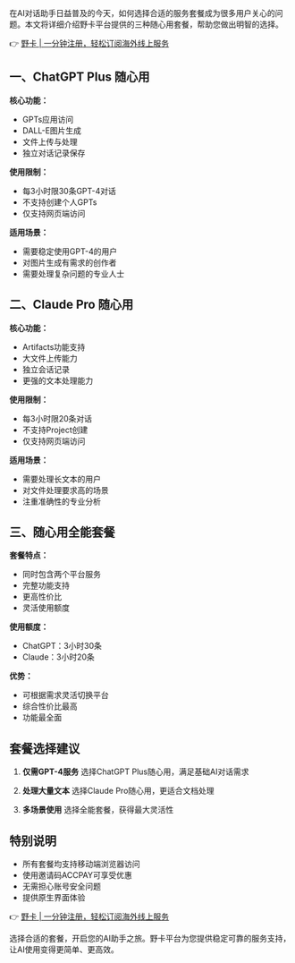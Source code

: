 在AI对话助手日益普及的今天，如何选择合适的服务套餐成为很多用户关心的问题。本文将详细介绍野卡平台提供的三种随心用套餐，帮助您做出明智的选择。

👉 [野卡 | 一分钟注册，轻松订阅海外线上服务](https://bit.ly/bewildcard)

## 一、ChatGPT Plus 随心用

**核心功能：**
- GPTs应用访问
- DALL-E图片生成
- 文件上传与处理
- 独立对话记录保存

**使用限制：**
- 每3小时限30条GPT-4对话
- 不支持创建个人GPTs
- 仅支持网页端访问

**适用场景：**
- 需要稳定使用GPT-4的用户
- 对图片生成有需求的创作者
- 需要处理复杂问题的专业人士

## 二、Claude Pro 随心用

**核心功能：**
- Artifacts功能支持
- 大文件上传能力
- 独立会话记录
- 更强的文本处理能力

**使用限制：**
- 每3小时限20条对话
- 不支持Project创建
- 仅支持网页端访问

**适用场景：**
- 需要处理长文本的用户
- 对文件处理要求高的场景
- 注重准确性的专业分析

## 三、随心用全能套餐

**套餐特点：**
- 同时包含两个平台服务
- 完整功能支持
- 更高性价比
- 灵活使用额度

**使用额度：**
- ChatGPT：3小时30条
- Claude：3小时20条

**优势：**
- 可根据需求灵活切换平台
- 综合性价比最高
- 功能最全面

## 套餐选择建议

1. **仅需GPT-4服务**
   选择ChatGPT Plus随心用，满足基础AI对话需求

2. **处理大量文本**
   选择Claude Pro随心用，更适合文档处理

3. **多场景使用**
   选择全能套餐，获得最大灵活性

## 特别说明

- 所有套餐均支持移动端浏览器访问
- 使用邀请码ACCPAY可享受优惠
- 无需担心账号安全问题
- 提供原生界面体验

👉 [野卡 | 一分钟注册，轻松订阅海外线上服务](https://bit.ly/bewildcard)

选择合适的套餐，开启您的AI助手之旅。野卡平台为您提供稳定可靠的服务支持，让AI使用变得更简单、更高效。